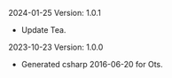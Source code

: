 2024-01-25 Version: 1.0.1
- Update Tea.

2023-10-23 Version: 1.0.0
- Generated csharp 2016-06-20 for Ots.

